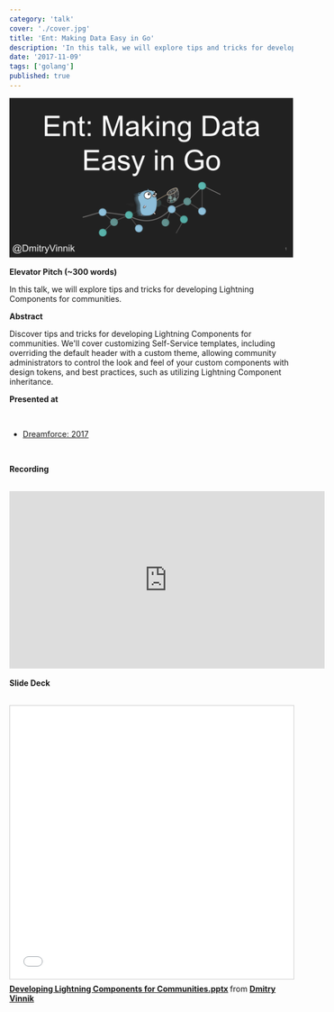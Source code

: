 ```yaml
---
category: 'talk'
cover: './cover.jpg'
title: 'Ent: Making Data Easy in Go'
description: 'In this talk, we will explore tips and tricks for developing Lightning Components for communities.'
date: '2017-11-09'
tags: ['golang']
published: true
---
```

![cover](./cover.jpg)

**Elevator Pitch (~300 words)**

In this talk, we will explore tips and tricks for developing Lightning Components for communities.

**Abstract**
 
Discover tips and tricks for developing Lightning Components for communities. We'll cover customizing Self-Service templates, including overriding the default header with a custom theme, allowing community administrators to control the look and feel of your custom components with design tokens, and best practices, such as utilizing Lightning Component inheritance.

**Presented at**

<br>

- [Dreamforce: 2017](http://dvinnik.dev/events/2017/dreamforce/)

<br>

**Recording**

<br>

<iframe width="560" height="315" src="https://www.youtube.com/embed/rjz-vKGb7DA" title="YouTube video player" frameborder="0" allow="accelerometer; autoplay; clipboard-write; encrypted-media; gyroscope; picture-in-picture" allowfullscreen></iframe>

<br>

**Slide Deck**

<br>

<iframe src="//www.slideshare.net/slideshow/embed_code/key/cHCKhIh749H4tp" width="595" height="485" frameborder="0" marginwidth="0" marginheight="0" scrolling="no" style="border:1px solid #CCC; border-width:1px; margin-bottom:5px; max-width: 100%;" allowfullscreen> </iframe> <div style="margin-bottom:5px"> <strong> <a href="//www.slideshare.net/DmitryVinnik1/developing-lightning-components-for-communitiespptx" title="Developing Lightning Components for Communities.pptx" target="_blank">Developing Lightning Components for Communities.pptx</a> </strong> from <strong><a href="//www.slideshare.net/DmitryVinnik1" target="_blank">Dmitry Vinnik</a></strong> </div>